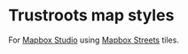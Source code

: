 # Trustroots map styles

For [Mapbox Studio](https://www.mapbox.com/mapbox-studio/) using [Mapbox Streets](https://www.mapbox.com/) tiles.
